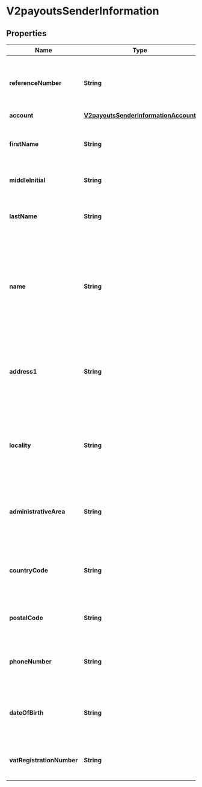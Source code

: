 
# V2payoutsSenderInformation

## Properties
Name | Type | Description | Notes
------------ | ------------- | ------------- | -------------
**referenceNumber** | **String** | Reference number generated by you that uniquely identifies the sender. |  [optional]
**account** | [**V2payoutsSenderInformationAccount**](V2payoutsSenderInformationAccount.md) |  |  [optional]
**firstName** | **String** | First name of sender (Optional). * CTV (14) * Paymentech (30)  |  [optional]
**middleInitial** | **String** | Recipient middle initial (Optional).  |  [optional]
**lastName** | **String** | Recipient last name (Optional). * CTV (14) * Paymentech (30)  |  [optional]
**name** | **String** | Name of sender.  **Funds Disbursement**  This value is the name of the originator sending the funds disbursement. * CTV, Paymentech (30)  |  [optional]
**address1** | **String** | Street address of sender.  **Funds Disbursement**  This value is the address of the originator sending the funds disbursement.  |  [optional]
**locality** | **String** | City of sender.  **Funds Disbursement**  This value is the city of the originator sending the funds disbursement.  |  [optional]
**administrativeArea** | **String** | Senderâ€™s state. Use the State, Province, and Territory Codes for the United States and Canada.  |  [optional]
**countryCode** | **String** | Country of sender. Use the ISO Standard Country Codes. * CTV (3)  |  [optional]
**postalCode** | **String** | Senderâ€™s postal code. Required only for FDCCompass. |  [optional]
**phoneNumber** | **String** | Senderâ€™s phone number. Required only for FDCCompass. |  [optional]
**dateOfBirth** | **String** | Senderâ€™s date of birth in YYYYMMDD format. Required only for FDCCompass. |  [optional]
**vatRegistrationNumber** | **String** | Customer&#39;s government-assigned tax identification number.  |  [optional]



